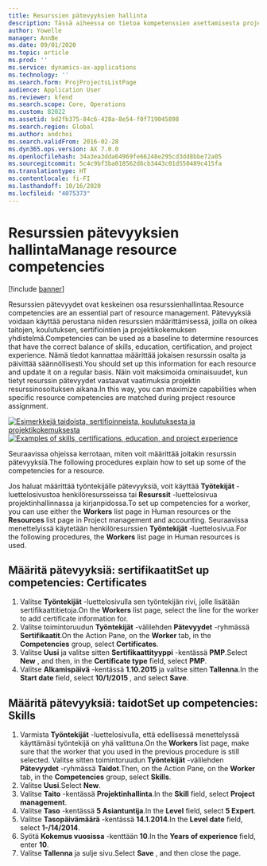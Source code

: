 ```yaml
---
title: Resurssien pätevyyksien hallinta
description: Tässä aiheessa on tietoa kompetenssien asettamisesta projektiresursseille.
author: Yowelle
manager: AnnBe
ms.date: 09/01/2020
ms.topic: article
ms.prod: ''
ms.service: dynamics-ax-applications
ms.technology: ''
ms.search.form: ProjProjectsListPage
audience: Application User
ms.reviewer: kfend
ms.search.scope: Core, Operations
ms.custom: 82022
ms.assetid: bd2fb375-84c6-428a-8e54-f0f719045898
ms.search.region: Global
ms.author: andchoi
ms.search.validFrom: 2016-02-28
ms.dyn365.ops.version: AX 7.0.0
ms.openlocfilehash: 34a3ea3dda64969fe66248e295cd3dd8bbe72a05
ms.sourcegitcommit: 5c4c9bf3ba018562d6cb3443c01d550489c415fa
ms.translationtype: HT
ms.contentlocale: fi-FI
ms.lasthandoff: 10/16/2020
ms.locfileid: "4075373"
---
```

# <a name="manage-resource-competencies"></a><span data-ttu-id="d7383-103">Resurssien pätevyyksien hallinta</span><span class="sxs-lookup"><span data-stu-id="d7383-103">Manage resource competencies</span></span>

[!include [banner](../includes/banner.md)]

<span data-ttu-id="d7383-104">Resurssien pätevyydet ovat keskeinen osa resurssienhallintaa.</span><span class="sxs-lookup"><span data-stu-id="d7383-104">Resource competencies are an essential part of resource management.</span></span> <span data-ttu-id="d7383-105">Pätevyyksiä voidaan käyttää perustana niiden resurssien määrittämisessä, joilla on oikea taitojen, koulutuksen, sertifiointien ja projektikokemuksen yhdistelmä.</span><span class="sxs-lookup"><span data-stu-id="d7383-105">Competencies can be used as a baseline to determine resources that have the correct balance of skills, education, certification, and project experience.</span></span> <span data-ttu-id="d7383-106">Nämä tiedot kannattaa määrittää jokaisen resurssin osalta ja päivittää säännöllisesti.</span><span class="sxs-lookup"><span data-stu-id="d7383-106">You should set up this information for each resource and update it on a regular basis.</span></span> <span data-ttu-id="d7383-107">Näin voit maksimoida ominaisuudet, kun tietyt resurssin pätevyydet vastaavat vaatimuksia projektin resurssinosoituksen aikana.</span><span class="sxs-lookup"><span data-stu-id="d7383-107">In this way, you can maximize capabilities when specific resource competencies are matched during project resource assignment.</span></span>

<span data-ttu-id="d7383-108">[![Esimerkkejä taidoista, sertifioinneista, koulutuksesta ja projektikokemuksesta](./media/projectresourcing06-1024x383.jpg)](./media/projectresourcing06.jpg)</span><span class="sxs-lookup"><span data-stu-id="d7383-108">[![Examples of skills, certifications, education, and project experience](./media/projectresourcing06-1024x383.jpg)](./media/projectresourcing06.jpg)</span></span>

<span data-ttu-id="d7383-109">Seuraavissa ohjeissa kerrotaan, miten voit määrittää joitakin resurssin pätevyyksiä.</span><span class="sxs-lookup"><span data-stu-id="d7383-109">The following procedures explain how to set up some of the competencies for a resource.</span></span>

<span data-ttu-id="d7383-110">Jos haluat määrittää työntekijälle pätevyyksiä, voit käyttää **Työtekijät** -luettelosivustoa henkilöresursseissa tai **Resurssit** -luettelosivua projektinhallinnassa ja kirjanpidossa.</span><span class="sxs-lookup"><span data-stu-id="d7383-110">To set up competencies for a worker, you can use either the **Workers** list page in Human resources or the **Resources** list page in Project management and accounting.</span></span> <span data-ttu-id="d7383-111">Seuraavissa menettelyissä käytetään henkilöresurssien **Työntekijät** -luettelosivua.</span><span class="sxs-lookup"><span data-stu-id="d7383-111">For the following procedures, the **Workers** list page in Human resources is used.</span></span>

## <a name="set-up-competencies-certificates"></a><span data-ttu-id="d7383-112">Määritä pätevyyksiä: sertifikaatit</span><span class="sxs-lookup"><span data-stu-id="d7383-112">Set up competencies: Certificates</span></span>

1. <span data-ttu-id="d7383-113">Valitse **Työntekijät** -luettelosivulla sen työntekijän rivi, jolle lisätään sertifikaattitietoja.</span><span class="sxs-lookup"><span data-stu-id="d7383-113">On the **Workers** list page, select the line for the worker to add certificate information for.</span></span>
2. <span data-ttu-id="d7383-114">Valitse toimintoruudun **Työntekijät** -välilehden **Pätevyydet** -ryhmässä **Sertifikaatit**.</span><span class="sxs-lookup"><span data-stu-id="d7383-114">On the Action Pane, on the **Worker** tab, in the **Competencies** group, select **Certificates**.</span></span>
3. <span data-ttu-id="d7383-115">Valitse **Uusi** ja valitse sitten **Sertifikaattityyppi** -kentässä **PMP**.</span><span class="sxs-lookup"><span data-stu-id="d7383-115">Select **New** , and then, in the **Certificate type** field, select **PMP**.</span></span>
4. <span data-ttu-id="d7383-116">Valitse **Alkamispäivä** -kentässä **1.10.2015** ja valitse sitten **Tallenna**.</span><span class="sxs-lookup"><span data-stu-id="d7383-116">In the **Start date** field, select **10/1/2015** , and select **Save**.</span></span>

## <a name="set-up-competencies-skills"></a><span data-ttu-id="d7383-117">Määritä pätevyyksiä: taidot</span><span class="sxs-lookup"><span data-stu-id="d7383-117">Set up competencies: Skills</span></span>

1. <span data-ttu-id="d7383-118">Varmista **Työntekijät** -luettelosivulla, että edellisessä menettelyssä käyttämäsi työntekijä on yhä valittuna.</span><span class="sxs-lookup"><span data-stu-id="d7383-118">On the **Workers** list page, make sure that the worker that you used in the previous procedure is still selected.</span></span> <span data-ttu-id="d7383-119">Valitse sitten toimintoruudun **Työntekijät** -välilehden **Pätevyydet** -ryhmässä **Taidot**.</span><span class="sxs-lookup"><span data-stu-id="d7383-119">Then, on the Action Pane, on the **Worker** tab, in the **Competencies** group, select **Skills**.</span></span>
2. <span data-ttu-id="d7383-120">Valitse **Uusi**.</span><span class="sxs-lookup"><span data-stu-id="d7383-120">Select **New**.</span></span>
3. <span data-ttu-id="d7383-121">Valitse **Taito** -kentässä **Projektinhallinta**.</span><span class="sxs-lookup"><span data-stu-id="d7383-121">In the **Skill** field, select **Project management**.</span></span>
4. <span data-ttu-id="d7383-122">Valitse **Taso** -kentässä **5 Asiantuntija**.</span><span class="sxs-lookup"><span data-stu-id="d7383-122">In the **Level** field, select **5 Expert**.</span></span>
5. <span data-ttu-id="d7383-123">Valitse **Tasopäivämäärä** -kentässä **14.1.2014**.</span><span class="sxs-lookup"><span data-stu-id="d7383-123">In the **Level date** field, select **1-/14/2014**.</span></span>
6. <span data-ttu-id="d7383-124">Syötä **Kokemus vuosissa** -kenttään **10**.</span><span class="sxs-lookup"><span data-stu-id="d7383-124">In the **Years of experience** field, enter **10**.</span></span>
7. <span data-ttu-id="d7383-125">Valitse **Tallenna** ja sulje sivu.</span><span class="sxs-lookup"><span data-stu-id="d7383-125">Select **Save** , and then close the page.</span></span>
